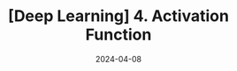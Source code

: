 ---
title: "[Deep Learning] 4. Activation Function"
excerpt: "활성화 함수(Activation Function) 에 대해 알아보자"

categories: "deep_learning"
tags:
    - deep learning
    - Activation
toc: true  
toc_sticky: true
toc_label: "Contents In Page"
author_profile: true
use_math: true

date: 2024-04-08
---